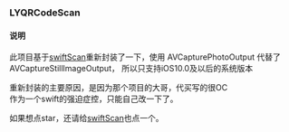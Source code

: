 ### LYQRCodeScan

#### 说明
此项目基于[swiftScan](https://github.com/MxABC/swiftScan)重新封装了一下，使用 AVCapturePhotoOutput 代替了 AVCaptureStillImageOutput，
所以只支持iOS10.0及以后的系统版本

重新封装的主要原因，是因为那个项目的大哥，代买写的很OC          
作为一个swift的强迫症控，只能自己改一下了。

如果想点star，还请给[swiftScan](https://github.com/MxABC/swiftScan)也点一个。

